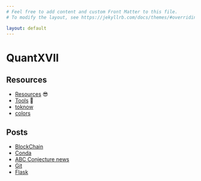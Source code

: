 ```yaml
---
# Feel free to add content and custom Front Matter to this file.
# To modify the layout, see https://jekyllrb.com/docs/themes/#overriding-theme-defaults

layout: default
---
```

# QuantXVII

## Resources

- [Resources](resources.md) :sunglasses:
- [Tools](tools.md) :wrench:
- [toknow](toknow.md)
- [colors](colors.md)

## Posts

- [BlockChain](_posts/2021-04-14-blockchain-bitcoin.md)
- [Conda](_posts/2021-04-17-conda.md)
- [ABC Conjecture news](_posts/2021-04-23-abc-conjecture.md)
- [Git](_posts/2021-04-24-git.md)
- [Flask](_posts/2021-05-4-flask.md)
